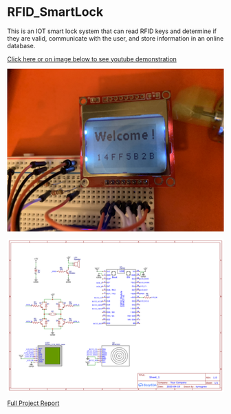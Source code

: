# RFID_SmartLock
 
This is an IOT smart lock system that can read RFID keys and determine if they are valid, communicate with the user, and store information in an online database. 

[Click here or on image below to see youtube demonstration](https://youtu.be/-p1ToDlVeK4)

[![Demonstration](https://github.com/tymcgrew/RFID_SmartLock/blob/master/misc/thumbnail.jpg)](https://youtu.be/-p1ToDlVeK4)

![Schematic](https://github.com/tymcgrew/RFID_SmartLock/blob/master/misc/schematic.png)

[Full Project Report](https://github.com/tymcgrew/RFID_SmartLock/blob/master/misc/Project%20Report.pdf)

